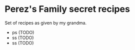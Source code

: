 # Perez's Family secret recipes

Set of recipes as given by my grandma.

- ps (TODO)
- ss (TODO)
- ss (TODO)